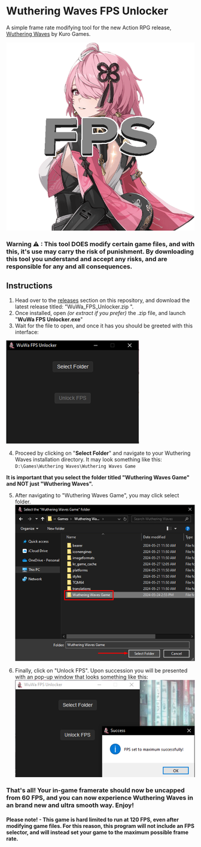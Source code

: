 # Wuthering Waves FPS Unlocker
A simple frame rate modifying tool for the new Action RPG release, [Wuthering Waves](https://wutheringwaves.kurogames.com) by Kuro Games.

![image](wuwafulogo.png)

### Warning ⚠ : This tool **DOES** modify certain game files, and with this, it's use may carry the risk of punishment. By downloading this tool you understand and accept any risks, and are responsible for any and all consequences.

## Instructions
1. Head over to the [releases](https://github.com/wakeupaj/wuwafpsunlocker/releases/) section on this repository, and download the latest release titled: "WuWa_FPS_Unlocker.zip
".
2. Once installed, open *(or extract if you prefer)* the .zip file, and launch "**WuWa FPS Unlocker.exe**"
3. Wait for the file to open, and once it has you should be greeted with this interface: 

![image](image.png)

4. Proceed by clicking on "**Select Folder**" and navigate to your Wuthering Waves installation directory. It may look something like this:
`D:\Games\Wuthering Waves\Wuthering Waves Game`

**It is important that you select the folder titled "Wuthering Waves Game" and NOT just "Wuthering Waves".**

5. After navigating to "Wuthering Waves Game", you may click select folder.
![image](image-1.png)

6. Finally, click on "Unlock FPS". Upon succession you will be presented with an pop-up window that looks something like this:
![image](image-2.png)

### That's all! Your in-game framerate should now be uncapped from 60 FPS, and you can now experience Wuthering Waves in an brand new and ultra smooth way. Enjoy!



#### Please note! - This game is hard limited to run at 120 FPS, even after modifying game files. For this reason, this program will not include an FPS selector, and will instead set your game to the maximum possible frame rate.


